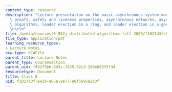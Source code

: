 ```yaml
---
content_type: resource
description: "Lecture presentation on the basic asynchronous system model, hierarchical\
  \ proofs, safety and liveness properties, asynchronous networks, asynchronous network\
  \ algorithms, leader election in a ring, and leader election in a general network.\r\
  \n\r\n"
file: /media/courses/6-852j-distributed-algorithms-fall-2009/f1027d3fe91ba65a9e77e8f5695e2b3f_MIT6_852JF09_lec08.pdf
file_type: application/pdf
learning_resource_types:
- Lecture Notes
ocw_type: OCWFile
parent_title: Lecture Notes
parent_type: CourseSection
parent_uid: f492f5bb-8d3c-f429-82c3-260e683f5f34
resourcetype: Document
title: Class 8
uid: f1027d3f-e91b-a65a-9e77-e8f5695e2b3f
---
```

